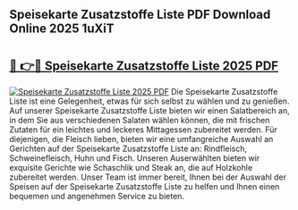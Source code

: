 ## Speisekarte Zusatzstoffe Liste PDF Download Online 2025 1uXiT

# <h2><a href="http://gc9hrg.nevu.top/?p=Speisekarte+Zusatzstoffe+Liste">🔗 👉🔴 Speisekarte Zusatzstoffe Liste 2025 PDF</a></h2>

[![Speisekarte Zusatzstoffe Liste 2025 PDF](https://i.imgur.com/dBaPXMq.png)](http://gc9hrg.nevu.top/?p=Speisekarte+Zusatzstoffe+Liste)
Die Speisekarte Zusatzstoffe Liste ist eine Gelegenheit, etwas für sich selbst zu wählen und zu genießen. Auf unserer Speisekarte Zusatzstoffe Liste bieten wir einen Salatbereich an, in dem Sie aus verschiedenen Salaten wählen können, die mit frischen Zutaten für ein leichtes und leckeres Mittagessen zubereitet werden. Für diejenigen, die Fleisch lieben, bieten wir eine umfangreiche Auswahl an Gerichten auf der Speisekarte Zusatzstoffe Liste an: Rindfleisch, Schweinefleisch, Huhn und Fisch. Unseren Auserwählten bieten wir exquisite Gerichte wie Schaschlik und Steak an, die auf Holzkohle zubereitet werden. Unser Team ist immer bereit, Ihnen bei der Auswahl der Speisen auf der Speisekarte Zusatzstoffe Liste zu helfen und Ihnen einen bequemen und angenehmen Service zu bieten.
